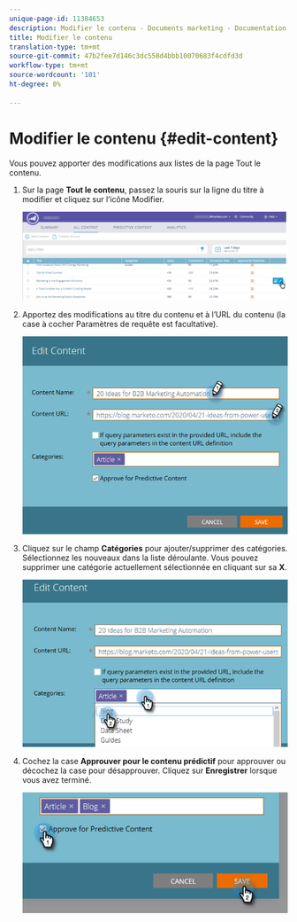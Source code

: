 ```yaml
---
unique-page-id: 11384653
description: Modifier le contenu - Documents marketing - Documentation du produit
title: Modifier le contenu
translation-type: tm+mt
source-git-commit: 47b2fee7d146c3dc558d4bbb10070683f4cdfd3d
workflow-type: tm+mt
source-wordcount: '101'
ht-degree: 0%

---
```



# Modifier le contenu {#edit-content}

Vous pouvez apporter des modifications aux listes de la page Tout le contenu.

1. Sur la page **Tout le contenu**, passez la souris sur la ligne du titre à modifier et cliquez sur l’icône Modifier.

   ![](assets/image2017-10-3-9-3a8-3a1.png)

1. Apportez des modifications au titre du contenu et à l’URL du contenu (la case à cocher Paramètres de requête est facultative).

   ![](assets/edit-content-2.png)

1. Cliquez sur le champ **Catégories** pour ajouter/supprimer des catégories. Sélectionnez les nouveaux dans la liste déroulante. Vous pouvez supprimer une catégorie actuellement sélectionnée en cliquant sur sa **X**.

   ![](assets/edit-content-3.png)

1. Cochez la case **Approuver pour le contenu prédictif** pour approuver ou décochez la case pour désapprouver. Cliquez sur **Enregistrer** lorsque vous avez terminé.

   ![](assets/edit-content-4.png)

